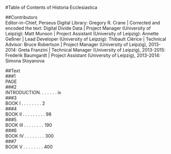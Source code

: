 #Table of Contents of Historia Ecclesiastica  

##Contributors  
Editor-in-Chief, Perseus Digital Library: Gregory R. Crane | Corrected and encoded the text: Digital Divide Data | Project Manager (University of Leipzig): Matt Munson | Project Assistant (University of Leipzig): Annette Geßner | Lead Developer (University of Leipzig): Thibault Clérice | Technical Advisor: Bruce Robertson | Project Manager (University of Leipzig), 2013-2014: Greta Franzini | Technical Manager (University of Leipzig), 2013-2015: Frederik Baumgardt | Project Assistant (University of Leipzig), 2013-2014: Simona Stoyanova  

##Text  
###1  
PAGE  
###2  
INTRODUCTION. . . . . . . ix  
###3  
BOOK I . . . . . . . . 2  
###4  
BOOK II . . . . . . . . . 98  
###5  
BOOK III . . . . . . . . 190  
###6  
BOOK IV . . . . . . . . 300  
###7  
BOOK V . . . . . . . . 400  
